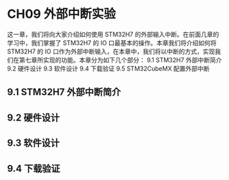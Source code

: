 # CH09 外部中断实验
这一章，我们将向大家介绍如何使用 STM32H7 的外部输入中断。在前面几章的学习中，我们掌握了 STM32H7 的 IO 口最基本的操作。本章我们将介绍如何将 STM32H7 的 IO 口作为外部中断输入，在本章中，我们将以中断的方式，实现我们在第七章所实现的功能。本章分为如下几个部分：
9.1 STM32H7 外部中断简介
9.2 硬件设计
9.3 软件设计
9.4 下载验证
9.5 STM32CubeMX 配置外部中断

## 9.1 STM32H7 外部中断简介

## 9.2 硬件设计

## 9.3 软件设计

## 9.4 下载验证














